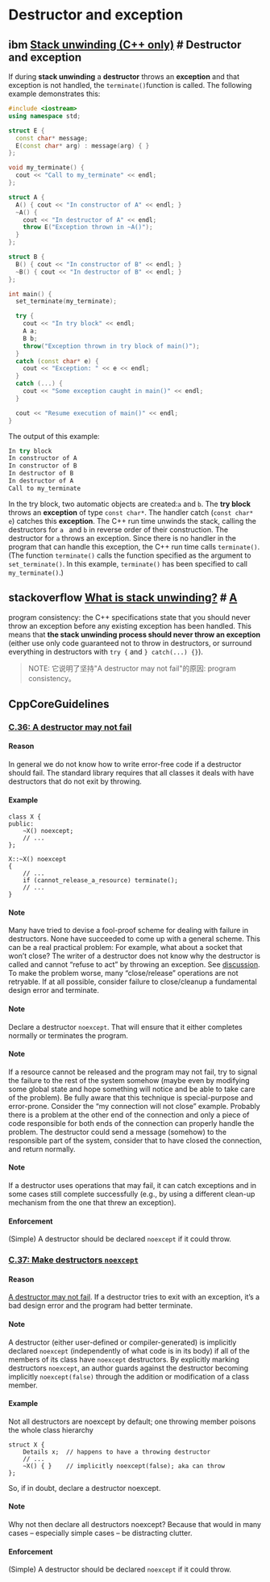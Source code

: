 # Destructor and exception

## ibm [Stack unwinding (C++ only)](https://www.ibm.com/support/knowledgecenter/SSLTBW_2.4.0/com.ibm.zos.v2r4.cbclx01/cplr155.htm) # Destructor and exception

If during **stack unwinding** a **destructor** throws an **exception** and that exception is not handled, the `terminate()`function is called. The following example demonstrates this:

```cpp
#include <iostream>
using namespace std;

struct E {
  const char* message;
  E(const char* arg) : message(arg) { }
};

void my_terminate() {
  cout << "Call to my_terminate" << endl;
};

struct A {
  A() { cout << "In constructor of A" << endl; }
  ~A() {
    cout << "In destructor of A" << endl;
    throw E("Exception thrown in ~A()");
  }
};

struct B {
  B() { cout << "In constructor of B" << endl; }
  ~B() { cout << "In destructor of B" << endl; }
};

int main() {
  set_terminate(my_terminate);

  try {
    cout << "In try block" << endl;
    A a;
    B b;
    throw("Exception thrown in try block of main()");
  }
  catch (const char* e) {
    cout << "Exception: " << e << endl;
  }
  catch (...) {
    cout << "Some exception caught in main()" << endl;
  }

  cout << "Resume execution of main()" << endl;
}
```

The output of this example:

```cpp
In try block
In constructor of A
In constructor of B
In destructor of B
In destructor of A
Call to my_terminate
```

In the try block, two automatic objects are created:`a` and `b`. The **try block** throws an **exception** of type `const char*`. The handler catch (`const char* e`)  catches this **exception**. The C++ run time unwinds the stack, calling the destructors for `a ` and `b` in reverse order of their construction. The destructor for `a` throws an exception. Since there is no handler in the program that can handle this exception, the C++ run time calls `terminate()`. (The function `terminate()` calls the function specified as the argument to `set_terminate()`. In this example, `terminate()` has been specified to call `my_terminate()`.)

## stackoverflow [What is stack unwinding?](https://stackoverflow.com/questions/2331316/what-is-stack-unwinding) # [A](https://stackoverflow.com/a/2332865)

program consistency: the C++ specifications state that you should never throw an exception before any existing exception has been handled. This means that **the stack unwinding process should never throw an exception** (either use only code guaranteed not to throw in destructors, or surround everything in destructors with `try {` and `} catch(...) {}`).

> NOTE: 它说明了坚持"A destructor may not fail"的原因: program consistency。

## CppCoreGuidelines 

### [C.36: A destructor may not fail](http://isocpp.github.io/CppCoreGuidelines/CppCoreGuidelines#c36-a-destructor-may-not-fail)

#### Reason

 In general we do not know how to write error-free code if a destructor should fail. The standard library requires that all classes it deals with have destructors that do not exit by throwing.



#### Example



```
class X {
public:
    ~X() noexcept;
    // ...
};

X::~X() noexcept
{
    // ...
    if (cannot_release_a_resource) terminate();
    // ...
}
```

#### Note

 

Many have tried to devise a fool-proof scheme for dealing with failure in destructors. None have succeeded to come up with a general scheme. This can be a real practical problem: For example, what about a socket that won’t close? The writer of a destructor does not know why the destructor is called and cannot “refuse to act” by throwing an exception. See [discussion](http://isocpp.github.io/CppCoreGuidelines/CppCoreGuidelines#Sd-never-fail). To make the problem worse, many “close/release” operations are not retryable. If at all possible, consider failure to close/cleanup a fundamental design error and terminate.



#### Note

 

Declare a destructor `noexcept`. That will ensure that it either completes normally or terminates the program.



#### Note

 

If a resource cannot be released and the program may not fail, try to signal the failure to the rest of the system somehow (maybe even by modifying some global state and hope something will notice and be able to take care of the problem). Be fully aware that this technique is special-purpose and error-prone. Consider the “my connection will not close” example. Probably there is a problem at the other end of the connection and only a piece of code responsible for both ends of the connection can properly handle the problem. The destructor could send a message (somehow) to the responsible part of the system, consider that to have closed the connection, and return normally.



#### Note

 

If a destructor uses operations that may fail, it can catch exceptions and in some cases still complete successfully (e.g., by using a different clean-up mechanism from the one that threw an exception).



#### Enforcement

 

(Simple) A destructor should be declared `noexcept` if it could throw.



### [C.37: Make destructors `noexcept`](http://isocpp.github.io/CppCoreGuidelines/CppCoreGuidelines#c37-make-destructors-noexcept)

#### Reason

 [A destructor may not fail](http://isocpp.github.io/CppCoreGuidelines/CppCoreGuidelines#Rc-dtor-fail). If a destructor tries to exit with an exception, it’s a bad design error and the program had better terminate.



#### Note

 

A destructor (either user-defined or compiler-generated) is implicitly declared `noexcept` (independently of what code is in its body) if all of the members of its class have `noexcept` destructors. By explicitly marking destructors `noexcept`, an author guards against the destructor becoming implicitly `noexcept(false)` through the addition or modification of a class member.



#### Example

 

Not all destructors are noexcept by default; one throwing member poisons the whole class hierarchy



```
struct X {
    Details x;  // happens to have a throwing destructor
    // ...
    ~X() { }    // implicitly noexcept(false); aka can throw
};
```

So, if in doubt, declare a destructor noexcept.

#### Note

 

Why not then declare all destructors noexcept? Because that would in many cases – especially simple cases – be distracting clutter.



#### Enforcement

 

(Simple) A destructor should be declared `noexcept` if it could throw.